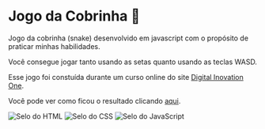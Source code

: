 # Jogo da Cobrinha :snake:
Jogo da cobrinha (snake) desenvolvido em javascript com o propósito de praticar minhas habilidades.

Você consegue jogar tanto usando as setas quanto usando as teclas WASD.

Esse jogo foi constuída durante um curso online do site [Digital Inovation One](https://digitalinnovation.one/).

Você pode ver como ficou o resultado clicando [aqui](https://br-adriel.github.io/jogo-cobrinha/).

<div>
  <img src="https://img.shields.io/badge/HTML5-E34F26?style=for-the-badge&logo=html5&logoColor=white" alt="Selo do HTML" title="HTML">
  <img src="https://img.shields.io/badge/CSS3-1572B6?style=for-the-badge&logo=css3&logoColor=white" alt="Selo do CSS" title="CSS">
  <img src="https://img.shields.io/badge/JavaScript-323330?style=for-the-badge&logo=javascript&logoColor=F7DF1E" alt="Selo do JavaScript" title="JavaScript">
</div>
